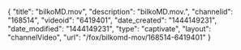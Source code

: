 {
    "title": "bilkoMD.mov",
    "description": "bilkoMD.mov.",
    "channelid": "168514",
    "videoid": "6419401",
    "date_created": "1444149231",
    "date_modified": "1444149231",
    "type": "captivate",
    "layout": "channelVideo",
    "url": "\/fox\/bilkomd-mov\/168514-6419401"
}